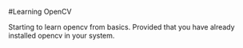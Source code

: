 #Learning OpenCV

Starting to learn opencv from basics.
Provided that you have already installed opencv in your system.


